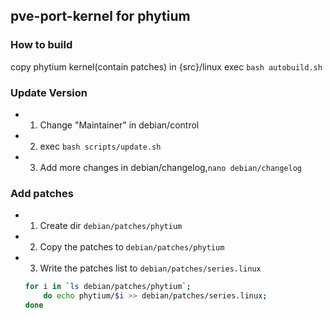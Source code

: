 ## pve-port-kernel for phytium

### How to build
copy phytium kernel(contain patches) in {src}/linux
exec `bash autobuild.sh`

### Update Version

- 1. Change "Maintainer" in debian/control
- 2. exec `bash scripts/update.sh`
- 3. Add more changes in debian/changelog,`nano debian/changelog`

### Add patches

- 1. Create dir `debian/patches/phytium`
- 2. Copy the patches to `debian/patches/phytium`
- 3. Write the patches list to `debian/patches/series.linux`
    ```bash
    for i in `ls debian/patches/phytium`;
        do echo phytium/$i >> debian/patches/series.linux;
    done
    ```
